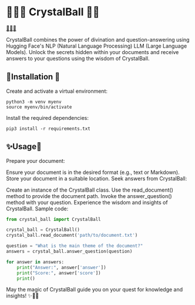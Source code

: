 # 🧙‍♀️🔮 CrystalBall 🌙✨
[🏹🦊🌳](https://drive.google.com/file/d/1gcFXBOl8DrdIpi9OSPMYztMWRxu9gxHe/view?usp=drivesdk)


CrystalBall combines the power of divination and question-answering using Hugging Face's NLP (Natural Language Processing) LLM (Large Language Models). Unlock the secrets hidden within your documents and receive answers to your questions using the wisdom of CrystalBall.

## 🧪Installation 🔬
Create and activate a virtual environment:

```shell
python3 -m venv myenv
source myenv/bin/activate
```

Install the required dependencies:

```shell
pip3 install -r requirements.txt
```

## ✨Usage🔮

Prepare your document:

Ensure your document is in the desired format (e.g., text or Markdown).
Store your document in a suitable location.
Seek answers from CrystalBall:

Create an instance of the CrystalBall class.
Use the read_document() method to provide the document path.
Invoke the answer_question() method with your question.
Experience the wisdom and insights of CrystalBall.
Sample code:

```python
from crystal_ball import CrystalBall

crystal_ball = CrystalBall()
crystal_ball.read_document('path/to/document.txt')

question = "What is the main theme of the document?"
answers = crystal_ball.answer_question(question)

for answer in answers:
    print("Answer:", answer['answer'])
    print("Score:", answer['score'])
    print()
```

May the magic of CrystalBall guide you on your quest for knowledge and insights! ✨🔮🌙
